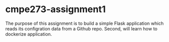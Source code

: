 # cmpe273-assignment1
The purpose of this assignment is to build a simple Flask application which reads its configration data from a Github repo. Second, will learn how to dockerize application.

